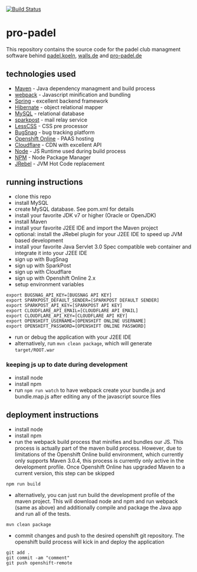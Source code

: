 [![Build Status](https://travis-ci.org/debueb/padel.koeln.svg?branch=master)](https://travis-ci.org/debueb/padel.koeln)

# pro-padel

This repository contains the source code for the padel club managment software behind [padel.koeln](https://padel.koeln), [walls.de](https://walls.de) and [pro-padel.de](http://pro-padel.de)


## technologies used
- [Maven](https://maven.apache.org/) - Java dependency managment and build process
- [webpack](https://webpack.js.org) - Javascript minification and bundling
- [Spring](https://spring.io/) - excellent backend framework 
- [Hibernate](http://hibernate.org/) - object relational mapper
- [MySQL](https://www.mysql.com/)  - relational database
- [sparkpost](http://sparkpost.com) - mail relay service
- [LessCSS](http://lesscss.org) - CSS pre processor
- [BugSnag](https://bugsnag.com) - bug tracking platform
- [Openshift Online](http://openshift.com) - PAAS hosting
- [Cloudflare](https://cloudflare.com) - CDN with excellent API
- [Node](http://nodejs.org) - JS Runtime used during build process
- [NPM](https://www.npmjs.com) - Node Package Manager
- [JRebel](https://zeroturnaround.com/software/jrebel/) - JVM Hot Code replacement


## running instructions
- clone this repo
- install MySQL
- create MySQL database. See pom.xml for details
- install your favorite JDK v7 or higher (Oracle or OpenJDK)
- install Maven
- install your favorite J2EE IDE and import the Maven project
- optional: install the JRebel plugin for your J2EE IDE to speed up JVM based development
- install your favorite Java Servlet 3.0 Spec compatible web container and integrate it into your J2EE IDE
- sign up with BugSnag
- sign up with SparkPost
- sign up with Cloudflare
- sign up with Openshift Online 2.x
- setup environment variables
```shell
export BUGSNAG_API_KEY=[BUGSNAG API KEY]
export SPARKPOST_DEFAULT_SENDER=[SPARKPOST DEFAULT SENDER]
export SPARKPOST_API_KEY=[SPARKPOST API KEY]
export CLOUDFLARE_API_EMAIL=[CLOUDFLARE API EMAIL]
export CLOUDFLARE_API_KEY=[CLOUDFLARE API KEY]
export OPENSHIFT_USERNAME=[OPENSHIFT ONLINE USERNAME]
export OPENSHIFT_PASSWORD=[OPENSHIFT ONLINE PASSWORD]
```
- run or debug the application with your J2EE IDE
- alternatively, run `mvn clean package`, which will generate `target/ROOT.war`

### keeping js up to date during development
- install node
- install npm
- run `npm run watch` to have webpack create your bundle.js and bundle.map.js after editing any of the javascript source files

## deployment instructions
- install node
- install npm
- run the webpack build process that minifies and bundles our JS. This process is actually part of the maven build process. However, due to limitations of the Openshift Online build environment, which currently only supports Maven 3.0.4, this process is currently only active in the development profile. Once Openshift Online has upgraded Maven to a current version, this step can be skipped
```shell
npm run build
```
- alternatively, you can just run build the development profile of the maven project. This will download node and npm and run webpack (same as above) and additionally compile and package the Java app and run all of the tests. 
```shell
mvn clean package
```
- commit changes and push to the desired openshift git repository. The openshift build process will kick in and deploy the application
```shell
git add .
git commit -am "comment"
git push openshift-remote
```

